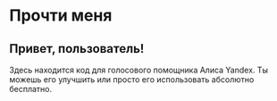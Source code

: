# Прочти меня

## Привет, пользователь!
Здесь находится код для голосового помощника Алиса Yandex. Ты можешь его улучшить или просто его использовать абсолютно бесплатно.